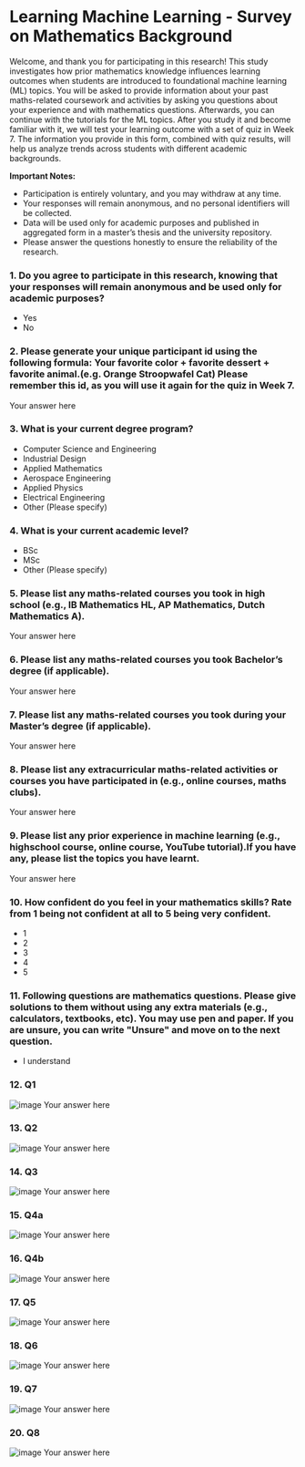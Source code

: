 # Learning Machine Learning - Survey on Mathematics Background

Welcome, and thank you for participating in this research! This study investigates how prior mathematics knowledge influences learning outcomes when students are introduced to foundational machine learning (ML) topics.
You will be asked to provide information about your past maths-related coursework and activities by asking you questions about your experience and with mathematics questions. Afterwards, you can continue with the tutorials for the ML topics. After you study it and become familiar with it, we will test your learning outcome with a set of quiz in Week 7. The information you provide in this form, combined with quiz results, will help us analyze trends across students with different academic backgrounds.

**Important Notes:**
- Participation is entirely voluntary, and you may withdraw at any time.
- Your responses will remain anonymous, and no personal identifiers will be collected.
- Data will be used only for academic purposes and published in aggregated form in a master’s thesis and the university repository.
- Please answer the questions honestly to ensure the reliability of the research.

### 1. Do you agree to participate in this research, knowing that your responses will remain anonymous and be used only for academic purposes?
- Yes
- No

### 2. Please generate your unique participant id using the following formula: Your favorite color + favorite dessert + favorite animal.(e.g. Orange Stroopwafel Cat) Please remember this id, as you will use it again for the quiz in Week 7.
Your answer here

### 3. What is your current degree program?
- Computer Science and Engineering
- Industrial Design
- Applied Mathematics
- Aerospace Engineering
- Applied Physics
- Electrical Engineering
- Other (Please specify)

### 4.  What is your current academic level?  
- BSc
- MSc
- Other (Please specify)

### 5. Please list any maths-related courses you took in high school (e.g., IB Mathematics HL, AP Mathematics, Dutch Mathematics A).  
Your answer here

### 6. Please list any maths-related courses you took Bachelor’s degree (if applicable).  
Your answer here

### 7. Please list any maths-related courses you took during your Master’s degree (if applicable).  
Your answer here

### 8. Please list any extracurricular maths-related activities or courses you have participated in (e.g., online courses, maths clubs).
Your answer here

### 9. Please list any prior experience in machine learning (e.g., highschool course, online course, YouTube tutorial).If you have any, please list the topics you have learnt.
Your answer here

### 10. How confident do you feel in your mathematics skills? Rate from 1 being not confident at all to 5 being very confident.
- 1
- 2
- 3
- 4
- 5

### 11. Following questions are mathematics questions. Please give solutions to them without using any extra materials (e.g., calculators, textbooks, etc). You may use pen and paper. If you are unsure, you can write "Unsure" and move on to the next question.
- I understand

### 12. Q1
![image](https://github.com/user-attachments/assets/c45267df-30b3-40fc-917b-e4e1b84d3497)
Your answer here

### 13. Q2
![image](https://github.com/user-attachments/assets/f77b7aff-b28f-4b11-b705-0bb4bdfa8d20)
Your answer here

### 14. Q3
![image](https://github.com/user-attachments/assets/6c293a68-e7cf-4879-b16d-d6a41441d0c0)
Your answer here

### 15. Q4a
![image](https://github.com/user-attachments/assets/8955cbe2-eb63-4667-951d-659199bb21cf)
Your answer here

### 16. Q4b
![image](https://github.com/user-attachments/assets/89e6be15-e0e1-4321-a090-64076ada34cc)
Your answer here

### 17. Q5
![image](https://github.com/user-attachments/assets/d984753e-7777-4a94-9c05-84e046b2490a)
Your answer here

### 18. Q6
![image](https://github.com/user-attachments/assets/1ed7130f-7afc-46ef-b4fd-f42a8ea1709a)
Your answer here

### 19. Q7
![image](https://github.com/user-attachments/assets/3ea0859d-d9ca-425a-a0ff-18f17c6f261f)
Your answer here

### 20. Q8
![image](https://github.com/user-attachments/assets/98ca430c-1318-496b-95fc-a7bf211145d6)
Your answer here
